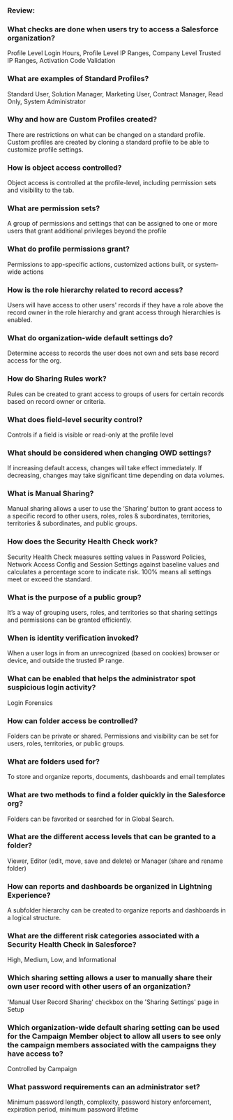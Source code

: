 ### Review:

### What checks are done when users try to access a Salesforce organization?
Profile Level Login Hours, Profile Level IP Ranges, Company Level Trusted IP Ranges, Activation Code Validation

### What are examples of Standard Profiles?
Standard User, Solution Manager, Marketing User, Contract Manager, Read Only, System Administrator

### Why and how are Custom Profiles created?
There are restrictions on what can be changed on a standard profile. Custom profiles are created by cloning a standard profile to be able to customize profile settings.

### How is object access controlled?
Object access is controlled at the profile-level, including permission sets and visibility to the tab.

### What are permission sets?
A group of permissions and settings that can be assigned to one or more users that grant additional privileges beyond the profile

### What do profile permissions grant?
Permissions to app-specific actions, customized actions built, or system-wide actions

### How is the role hierarchy related to record access?
Users will have access to other users' records if they have a role above the record owner in the role hierarchy and grant access through hierarchies is enabled.

### What do organization-wide default settings do?
Determine access to records the user does not own and sets base record access for the org.

### How do Sharing Rules work?
Rules can be created to grant access to groups of users for certain records based on record owner or criteria.

### What does field-level security control?
Controls if a field is visible or read-only at the profile level

### What should be considered when changing OWD settings?
If increasing default access, changes will take effect immediately. If decreasing, changes may take significant time depending on data volumes.

### What is Manual Sharing?
Manual sharing allows a user to use the ‘Sharing’ button to grant access to a specific record to other users, roles, roles & subordinates, territories, territories & subordinates, and public groups.

### How does the Security Health Check work?
Security Health Check measures setting values in Password Policies, Network Access Config and Session Settings against baseline values and calculates a percentage score to indicate risk. 100% means all settings meet or exceed the standard.

### What is the purpose of a public group?
It’s a way of grouping users, roles, and territories so that sharing settings and permissions can be granted efficiently.

### When is identity verification invoked?
When a user logs in from an unrecognized (based on cookies) browser or device, and outside the trusted IP range.

### What can be enabled that helps the administrator spot suspicious login activity?
Login Forensics

### How can folder access be controlled?
Folders can be private or shared. Permissions and visibility can be set for users, roles, territories, or public groups.

### What are folders used for?
To store and organize reports, documents, dashboards and email templates

### What are two methods to find a folder quickly in the Salesforce org?
Folders can be favorited or searched for in Global Search.

### What are the different access levels that can be granted to a folder?
Viewer, Editor (edit, move, save and delete) or Manager (share and rename folder)

### How can reports and dashboards be organized in Lightning Experience?
A subfolder hierarchy can be created to organize reports and dashboards in a logical structure.

### What are the different risk categories associated with a Security Health Check in Salesforce?
High, Medium, Low, and Informational

### Which sharing setting allows a user to manually share their own user record with other users of an organization?
'Manual User Record Sharing' checkbox on the 'Sharing Settings' page in Setup

### Which organization-wide default sharing setting can be used for the Campaign Member object to allow all users to see only the campaign members associated with the campaigns they have access to?
Controlled by Campaign

### What password requirements can an administrator set?
Minimum password length, complexity, password history enforcement, expiration period, minimum password lifetime